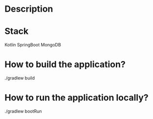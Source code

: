 # Description

# Stack

Kotlin
SpringBoot
MongoDB

# How to build the application?
  ./gradlew build

# How to run the application locally?
  ./gradlew bootRun     
